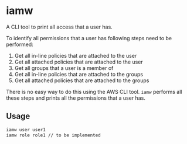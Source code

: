 # iamw

A CLI tool to print all access that a user has.

To identify all permissions that a user has following steps need to be performed:

1. Get all in-line policies that are attached to the user
2. Get all attached policies that are attached to the user
3. Get all groups that a user is a member of
4. Get all in-line policies that are attached to the groups
5. Get all attached policies that are attached to the groups

There is no easy way to do this using the AWS CLI tool. `iamw` performs all these steps and prints all the permissions that a user has.

## Usage

```sh
iamw user user1
iamw role role1 // to be implemented
```
